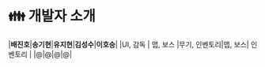 # 👪 개발자 소개
|**배진호**|**송기현**|**유지현**|**김성수**|**이호승**|
|UI, 감독  | 맵, 보스 |무기, 인벤토리|맵, 보스| 인벤토리 |
|@|@|@|@|
